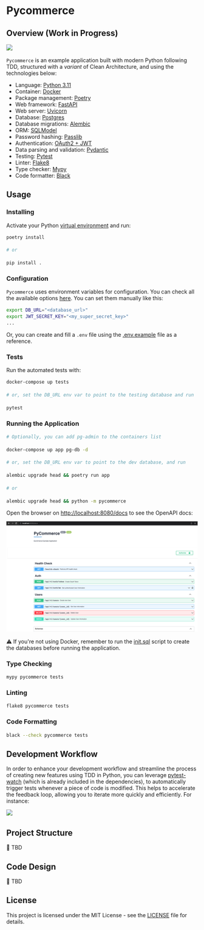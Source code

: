 # Pycommerce

## Overview (Work in Progress)

<p align="left">
  <a href="https://skillicons.dev">
    <img src="https://skills.thijs.gg/icons?i=py,fastapi,postgres,docker&theme=dark" />
  </a>
</p>

`Pycommerce` is an example application built with modern Python following TDD, structured with a _variant_ of Clean Architecture, and using the technologies below:

- Language: [Python 3.11](https://www.python.org/)
- Container: [Docker](https://www.docker.com/)
- Package management: [Poetry](https://python-poetry.org/)
- Web framework: [FastAPI](https://fastapi.tiangolo.com/)
- Web server: [Uvicorn](http://www.uvicorn.org/)
- Database: [Postgres](https://www.postgresql.org/)
- Database migrations: [Alembic](https://alembic.sqlalchemy.org/en/latest/)
- ORM: [SQLModel](https://sqlmodel.tiangolo.com/)
- Password hashing: [Passlib](https://passlib.readthedocs.io/)
- Authentication: [OAuth2 + JWT](https://fastapi.tiangolo.com/tutorial/security/oauth2-jwt/)
- Data parsing and validation: [Pydantic](https://pydantic-docs.helpmanual.io/)
- Testing: [Pytest](https://docs.pytest.org/en/latest/)
- Linter: [Flake8](https://flake8.pycqa.org/en/latest/)
- Type checker: [Mypy](https://mypy.readthedocs.io/en/stable/index.html)
- Code formatter: [Black](https://github.com/psf/black)

## Usage

### Installing

Activate your Python [virtual environment](https://docs.python.org/3/library/venv.html) and run:

```sh
poetry install

# or

pip install .
```

### Configuration

`Pycommerce` uses environment variables for configuration. You can check all the available options [here](pycommerce/config.py). You can set them manually like this:

```sh
export DB_URL="<database_url>"
export JWT_SECRET_KEY="<my_super_secret_key>"
...
```

Or, you can create and fill a `.env` file using the [.env.example](.env.example) file as a reference.

### Tests

Run the automated tests with:

```sh
docker-compose up tests

# or, set the DB_URL env var to point to the testing database and run

pytest
```

### Running the Application

```sh
# Optionally, you can add pg-admin to the containers list

docker-compose up app pg-db -d

# or, set the DB_URL env var to point to the dev database, and run

alembic upgrade head && poetry run app

# or

alembic upgrade head && python -m pycommerce
```

Open the browser on [http://localhost:8080/docs](http://localhost:8080/docs) to see the OpenAPI docs:

![](docs/openapi.png)


⚠️ If you're not using Docker, remember to run the [init.sql](scripts/pg/init.sql) script to create the databases before running the application.

### Type Checking

```sh
mypy pycommerce tests
```

### Linting

```sh
flake8 pycommerce tests
```

### Code Formatting

```sh
black --check pycommerce tests
```

## Development Workflow

In order to enhance your development workflow and streamline the process of creating new features using TDD in Python, you can leverage [pytest-watch](https://pypi.org/project/pytest-watch/) (which is already included in the dependencies), to automatically trigger tests whenever a piece of code is modified. This helps to accelerate the feedback loop, allowing you to iterate more quickly and efficiently. For instance:

![](docs/tdd_workflow.gif)

## Project Structure

🚧 TBD

## Code Design

🚧 TBD

## License

This project is licensed under the MIT License - see the [LICENSE](LICENSE) file for details.
